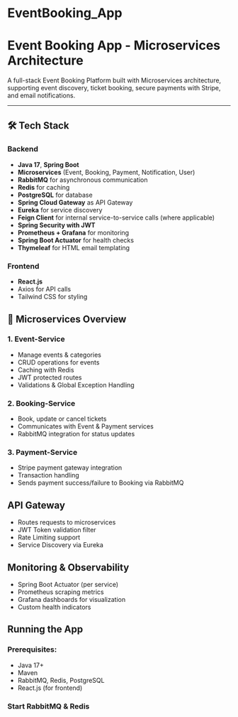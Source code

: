 # EventBooking_App
#  Event Booking App - Microservices Architecture

A full-stack Event Booking Platform built with Microservices architecture, supporting event discovery, ticket booking, secure payments with Stripe, and email notifications.

---

## 🛠 Tech Stack

### Backend
- **Java 17**, **Spring Boot**
- **Microservices** (Event, Booking, Payment, Notification, User)
- **RabbitMQ** for asynchronous communication
- **Redis** for caching
- **PostgreSQL** for database
- **Spring Cloud Gateway** as API Gateway
- **Eureka** for service discovery
- **Feign Client** for internal service-to-service calls (where applicable)
- **Spring Security with JWT**
- **Prometheus + Grafana** for monitoring
- **Spring Boot Actuator** for health checks
- **Thymeleaf** for HTML email templating

### Frontend
- **React.js**
- Axios for API calls
- Tailwind CSS for styling



## 🔧 Microservices Overview

###  1. Event-Service
- Manage events & categories
- CRUD operations for events
- Caching with Redis
- JWT protected routes
- Validations & Global Exception Handling

###  2. Booking-Service
- Book, update or cancel tickets
- Communicates with Event & Payment services
- RabbitMQ integration for status updates

###  3. Payment-Service
- Stripe payment gateway integration
- Transaction handling
- Sends payment success/failure to Booking via RabbitMQ


##  API Gateway
- Routes requests to microservices
- JWT Token validation filter
- Rate Limiting support
- Service Discovery via Eureka



##  Monitoring & Observability
- Spring Boot Actuator (per service)
- Prometheus scraping metrics
- Grafana dashboards for visualization
- Custom health indicators



##  Running the App

### Prerequisites:
- Java 17+
- Maven
- RabbitMQ, Redis, PostgreSQL
- React.js (for frontend)

### Start RabbitMQ & Redis 


